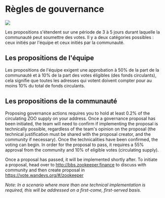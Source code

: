 
# Règles de gouvernance

![](/governance.png)

Les propositions s'étendent sur une période de 3 à 5 jours durant laquelle la communauté peut soumettre des votes. Il y a deux catégories possibles : ceux initiés par l'équipe et ceux initiés par la communauté. 


## Les propositions de l'équipe

Les propositions de l'équipe exigent une approbation à 50% de la part de la communauté et à 10% de la part des votes éligibles (des fonds circulants), cela signifie que toutes les adresses qui votent doivent compter pour au moins 10% du total de fonds circulants.  


## Les propositions de la communauté

Proposing governance actions requires you to hold at least 0.2% of the circulating ZOO supply on your address. Once a governance proposal has been initiated, the team will need to confirm if implementing the proposal is technically possible, regardless of the team's opinion on the proposal (the technical justification must be shared with the proposal creator, and the community if necessary). Once the technicalities have been confirmed, the voting can begin. In order for the proposal to pass, it requires a 55% approval from the community and 10% of eligible votes (circulating supply).


Once a proposal has passed, it will be implemented shortly after. To initiate a proposal, head over to http://bbs.zookeeper.finance to discuss with community and then create proposal in https://vote.wandevs.org/#/zookeeper

_Note:_ _In a scenario where more than one technical implementation is required, this will be addressed on a first-come, first-served basis._
